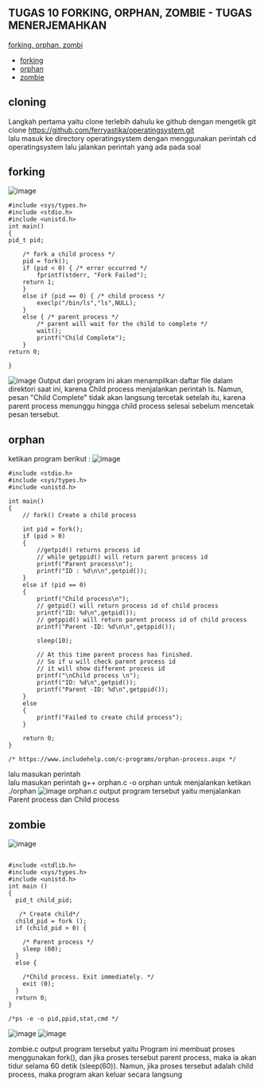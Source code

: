 ## TUGAS 10 FORKING, ORPHAN, ZOMBIE - TUGAS MENERJEMAHKAN

[forking, orphan, zombi](#cloning)
- [forking](#forking)
- [orphan](#orphan)
- [zombie](#zombie)


## cloning

Langkah pertama yaitu clone terlebih dahulu ke github dengan mengetik git clone https://github.com/ferryastika/operatingsystem.git
<br>lalu masuk ke directory operatingsystem dengan menggunakan perintah cd operatingsystem lalu jalankan perintah  yang ada pada soal

## forking 


![image](https://github.com/StalisAhmadSholeh/SysOP24-3123521010/assets/160557634/cc673bd1-d3de-4201-afd0-2912bd1530fb)
```
#include <sys/types.h>
#include <stdio.h>
#include <unistd.h>
int main()
{
pid_t pid;

	/* fork a child process */
	pid = fork();
	if (pid < 0) { /* error occurred */
		fprintf(stderr, "Fork Failed");
	return 1;
	}
	else if (pid == 0) { /* child process */
		execlp("/bin/ls","ls",NULL);
	}
	else { /* parent process */
		/* parent will wait for the child to complete */
		wait();
		printf("Child Complete");
	}
return 0;

}
```

![image](https://github.com/StalisAhmadSholeh/SysOP24-3123521010/assets/160557634/76d15469-5439-445f-a445-1bba8299fefe)
Output dari program ini akan menampilkan daftar file dalam direktori saat ini, karena Child process menjalankan perintah ls. Namun, pesan "Child Complete" tidak akan langsung tercetak setelah itu, karena parent process menunggu hingga child process selesai sebelum mencetak pesan tersebut.

## orphan

ketikan program berikut :
![image](https://github.com/StalisAhmadSholeh/SysOP24-3123521010/assets/160557634/07605afa-10be-4035-b9cd-67c17bd15faf)
```
#include <stdio.h>
#include <sys/types.h>
#include <unistd.h>

int main()
{
	// fork() Create a child process

	int pid = fork();
	if (pid > 0)
	{
		//getpid() returns process id
		// while getppid() will return parent process id
		printf("Parent process\n");
		printf("ID : %d\n\n",getpid());
	}
	else if (pid == 0)
	{
		printf("Child process\n");
		// getpid() will return process id of child process
		printf("ID: %d\n",getpid());
		// getppid() will return parent process id of child process
		printf("Parent -ID: %d\n\n",getppid());

		sleep(10);

		// At this time parent process has finished.
		// So if u will check parent process id 
		// it will show different process id
		printf("\nChild process \n");
		printf("ID: %d\n",getpid());
		printf("Parent -ID: %d\n",getppid());
	}
	else
	{
		printf("Failed to create child process");
	}
	
	return 0;
}

/* https://www.includehelp.com/c-programs/orphan-process.aspx */
```
lalu masukan perintah
<br> lalu masukan perintah g++ orphan.c -o orphan
untuk menjalankan  ketikan ./orphan
![image](https://github.com/StalisAhmadSholeh/SysOP24-3123521010/assets/160557634/e877ba99-2442-4fdd-9c4a-577b86692f98)
orphan.c output program tersebut yaitu menjalankan Parent process dan Child process

## zombie

![image](https://github.com/StalisAhmadSholeh/SysOP24-3123521010/assets/160557634/89f684da-2b58-4984-a224-acf2e8a85fd9)
```

#include <stdlib.h>
#include <sys/types.h>
#include <unistd.h>
int main ()
{
  pid_t child_pid;

   /* Create child*/
  child_pid = fork ();
  if (child_pid > 0) {

    /* Parent process */
    sleep (60);
  }
  else {

    /*Child process. Exit immediately. */
    exit (0);
  }
  return 0;
}

/*ps -e -o pid,ppid,stat,cmd */
```
![image](https://github.com/StalisAhmadSholeh/SysOP24-3123521010/assets/160557634/282a1280-507f-4a8f-9290-29b06f742726)
![image](https://github.com/StalisAhmadSholeh/SysOP24-3123521010/assets/160557634/d87c19ef-47bc-423f-9fba-7833d186bc55)

zombie.c output program tersebut yaitu Program ini membuat proses menggunakan fork(), dan jika proses tersebut parent process, maka ia akan tidur selama 60 detik (sleep(60)). Namun, jika proses tersebut adalah child process, maka program akan keluar secara langsung


